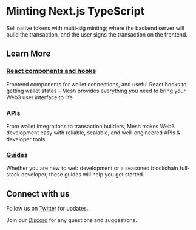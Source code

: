 # Minting Next.js TypeScript

Sell native tokens with multi-sig minting; where the backend server will build the transaction, and the user signs the transaction on the frontend.

## Learn More

### [React components and hooks](https://mesh.martify.io/react)

Frontend components for wallet connections, and useful React hooks to getting wallet states - Mesh provides everything you need to bring your Web3 user interface to life.

### [APIs](https://mesh.martify.io/apis)

From wallet integrations to transaction builders, Mesh makes Web3 development easy with reliable, scalable, and well-engineered APIs & developer tools.

### [Guides](https://mesh.martify.io/guides)

Whether you are new to web development or a seasoned blockchain full-stack developer, these guides will help you get started.

## Connect with us

Follow us on [Twitter](https://twitter.com/meshsdk) for updates.

Join our [Discord](https://discord.gg/Z6AH9dahdH) for any questions and suggestions.
